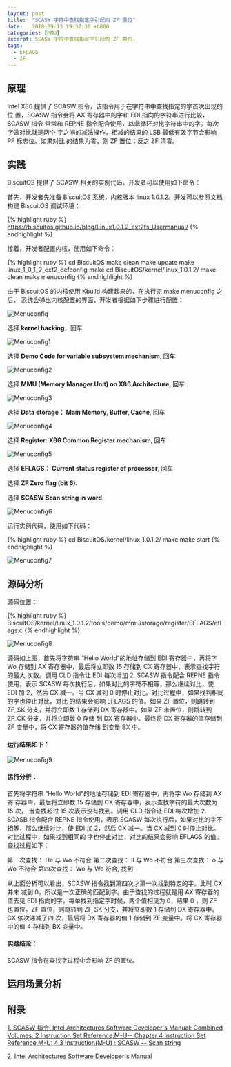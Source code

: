 ```yaml
---
layout: post
title:  "SCASW 字符中查找指定字引起的 ZF 置位"
date:   2018-09-13 19:37:30 +0800
categories: [MMU]
excerpt: SCASW 字符中查找指定字引起的 ZF 置位.
tags:
  - EFLAGS
  - ZF
---
```


## 原理

Intel X86 提供了 SCASW 指令，该指令用于在字符串中查找指定的字首次出现的位
置，SCASW 指令会将 AX 寄存器中的字和 EDI 指向的字符串进行比较，SCASW 指令
常常和 REPNE 指令配合使用，以此循环对比字符串中的字。每次字做对比就是两个
字之间的减法操作，相减的结果的 LSB 最低有效字节会影响 PF 标志位。如果对比
的结果为零，则 ZF 置位；反之 ZF 清零。

## 实践

BiscuitOS 提供了 SCASW 相关的实例代码，开发者可以使用如下命令：

首先，开发者先准备 BiscuitOS 系统，内核版本 linux 1.0.1.2。开发可以参照文档
构建 BiscuitOS 调试环境：

{% highlight ruby %}
https://biscuitos.github.io/blog/Linux1.0.1.2_ext2fs_Usermanual/
{% endhighlight %}


接着，开发者配置内核，使用如下命令：

{% highlight ruby %}
cd BiscuitOS
make clean
make update
make linux_1_0_1_2_ext2_defconfig
make
cd BiscuitOS/kernel/linux_1.0.1.2/
make clean
make menuconfig
{% endhighlight %}

由于 BiscuitOS 的内核使用 Kbuild 构建起来的，在执行完 make menuconfig 之后，
系统会弹出内核配置的界面，开发者根据如下步骤进行配置：

![Menuconfig](https://raw.githubusercontent.com/EmulateSpace/PictureSet/master/BiscuitOS/kernel/MMU000003.png)

选择 **kernel hacking**，回车

![Menuconfig1](https://raw.githubusercontent.com/EmulateSpace/PictureSet/master/BiscuitOS/kernel/MMU000004.png)

选择 **Demo Code for variable subsystem mechanism**, 回车

![Menuconfig2](https://raw.githubusercontent.com/EmulateSpace/PictureSet/master/BiscuitOS/kernel/MMU000005.png)

选择 **MMU (Memory Manager Unit) on X86 Architecture**, 回车

![Menuconfig3](https://raw.githubusercontent.com/EmulateSpace/PictureSet/master/BiscuitOS/kernel/MMU000006.png)

选择 **Data storage： Main  Memory, Buffer, Cache**, 回车

![Menuconfig4](https://raw.githubusercontent.com/EmulateSpace/PictureSet/master/BiscuitOS/kernel/MMU000007.png)

选择 **Register: X86 Common Register mechanism**, 回车

![Menuconfig5](https://raw.githubusercontent.com/EmulateSpace/PictureSet/master/BiscuitOS/kernel/MMU000008.png)

选择 **EFLAGS： Current status register of processor**, 回车

选择 **ZF Zero flag (bit 6)**.

选择 **SCASW   Scan string in word**.

![Menuconfig6](https://raw.githubusercontent.com/EmulateSpace/PictureSet/master/BiscuitOS/kernel/MMU000290.png)

运行实例代码，使用如下代码：

{% highlight ruby %}
cd BiscuitOS/kernel/linux_1.0.1.2/
make 
make start
{% endhighlight %}

![Menuconfig7](https://raw.githubusercontent.com/EmulateSpace/PictureSet/master/BiscuitOS/kernel/MMU000291.png)

## 源码分析

源码位置：

{% highlight ruby %}
BiscuitOS/kernel/linux_1.0.1.2/tools/demo/mmu/storage/register/EFLAGS/eflags.c
{% endhighlight %}

![Menuconfig8](https://raw.githubusercontent.com/EmulateSpace/PictureSet/master/BiscuitOS/kernel/MMU000292.png)

源码如上图，首先将字符串 “Hello World”的地址存储到 EDI 寄存器中，再将字 Wo 
存储到 AX 寄存器中，最后将立即数 15 存储到 CX 寄存器中，表示查找字符的最大
次数。调用 CLD 指令让 EDI 每次增加 2. SCASW 指令配合 REPNE 指令使用，表示 
SCASW 每次执行后，如果对比的字符不相等，那么继续对比，使 EDI 加 2，然后 CX 
减一。当 CX 减到 0 时停止对比。对比过程中，如果找到相同的字也停止对比，对比
的结果会影响 EFLAGS 的值。如果 ZF 置位，则跳转到 ZF_SK 分支，并将立即数 1 
存储到 DX 寄存器中。如果 ZF 未置位，则跳转到 ZF_CK 分支，并将立即数 0 存储
到 DX 寄存器中。最终将 DX 寄存器的值存储到 ZF 变量中，将 CX 寄存器的值存储
到变量 BX 中。

#### 运行结果如下：

![Menuconfig9](https://raw.githubusercontent.com/EmulateSpace/PictureSet/master/BiscuitOS/kernel/MMU000293.png)

#### 运行分析：

首先将字符串 “Hello World”的地址存储到 EDI 寄存器中，再将字 Wo 存储到 AX 寄
存器中，最后将立即数 15 存储到 CX 寄存器中，表示查找字符的最大次数为 15 次，
当查找超过 15 次表示没有找到。调用 CLD 指令让 EDI 每次增加 2. SCASB 指令配合 
REPNE 指令使用，表示 SCASW 每次执行后，如果对比的字不相等，那么继续对比，使 
EDI 加 2，然后 CX 减一。当 CX 减到 0 时停止对比。对比过程中，如果找到相同的
字也停止对比，对比的结果会影响 EFLAGS 的值。查找过程如下：

第一次查找： He 与 Wo 不符合
第二次查找： ll 与 Wo 不符合
第三次查找：  o  与 Wo 不符合
第四次查找：  Wo 与 Wo 符合, 找到

从上面分析可以看出，SCASW 指令找到第四次才第一次找到特定的字。此时 CX 并未
减到 0，所以是一次正确的匹配到字。由于查找的过程就是用 AX 寄存器的值去见 
EDI 指向的字，每单找到指定字时候，两个值相见为 0，结果 0 ，则 ZF 也置位。ZF 
置位，则跳转到 ZF_SK 分支，并将立即数 1 存储到 DX 寄存器中。CX 依次递减了四
次，最后将 DX 寄存器的值 1 存储到 ZF 变量中。将 CX 寄存器中的值 4 存储到 BX 
变量中。

#### 实践结论：

SCASW 指令在查找字过程中会影响 ZF 的置位。

## 运用场景分析

## 附录

[1. SCASW 指令: Intel Architectures Software Developer's Manual: Combined Volumes: 2 Instruction Set Reference,M-U-- Chapter 4 Instruction Set Reference,M-U: 4.3 Instruction(M-U) : SCASW -- Scan string](https://software.intel.com/en-us/articles/intel-sdm)

[2. Intel Architectures Software Developer's Manual](https://github.com/BiscuitOS/Documentation/blob/master/Datasheet/Intel-IA32_DevelopmentManual.pdf)

